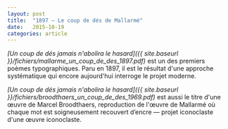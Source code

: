 ```yaml
---
layout: post
title:  "1897 — Le coup de dés de Mallarmé"
date:   2015-10-19
categories: article
---
```


_[Un coup de dés jamais n'abolira le hasard]({{ site.baseurl }}/fichiers/mallarme_un_coup_de_des_1897.pdf)_ est un des premiers poèmes typographiques. Paru en 1897, il est le résultat d'une approche systématique qui encore aujourd'hui interroge le projet moderne.

_[Un coup de dés jamais n'abolira le hasard]({{ site.baseurl }}/fichiers/broodthaers_un_coup_de_des_1969.pdf)_ est aussi le titre d'une œuvre de Marcel Broodthaers, reproduction de l'œuvre de Mallarmé où chaque mot est soigneusement recouvert d’encre — projet iconoclaste d'une œuvre iconoclaste.
